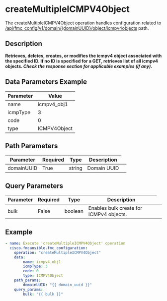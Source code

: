 # createMultipleICMPV4Object

The createMultipleICMPV4Object operation handles configuration related to [/api/fmc_config/v1/domain/{domainUUID}/object/icmpv4objects](/paths//api/fmc_config/v1/domain/{domain_uuid}/object/icmpv4objects.md) path.&nbsp;
## Description
**Retrieves, deletes, creates, or modifies the icmpv4 object associated with the specified ID. If no ID is specified for a GET, retrieves list of all icmpv4 objects. _Check the response section for applicable examples (if any)._**

## Data Parameters Example
| Parameter | Value |
| --------- | -------- |
| name | icmpv4_obj1 |
| icmpType | 3 |
| code | 0 |
| type | ICMPV4Object |

## Path Parameters
| Parameter | Required | Type | Description |
| --------- | -------- | ---- | ----------- |
| domainUUID | True | string <td colspan=3> Domain UUID |

## Query Parameters
| Parameter | Required | Type | Description |
| --------- | -------- | ---- | ----------- |
| bulk | False | boolean <td colspan=3> Enables bulk create for ICMPv4 objects. |

## Example
```yaml
- name: Execute 'createMultipleICMPV4Object' operation
  cisco.fmcansible.fmc_configuration:
    operation: "createMultipleICMPV4Object"
    data:
        name: icmpv4_obj1
        icmpType: 3
        code: 0
        type: ICMPV4Object
    path_params:
        domainUUID: "{{ domain_uuid }}"
    query_params:
        bulk: "{{ bulk }}"

```